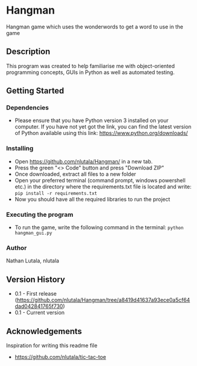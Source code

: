 # Hangman
Hangman game which uses the wonderwords to get a word to use in the game

## Description
This program was created to help familiarise me with object-oriented programming concepts, GUIs in Python as well as automated testing.

## Getting Started
### Dependencies
* Please ensure that you have Python version 3 installed on your computer. If you have not yet got the link, you can find the latest version of Python available using this link: https://www.python.org/downloads/

### Installing
* Open https://github.com/nlutala/Hangman/ in a new tab.
* Press the green "<> Code" button and press "Download ZIP"
* Once downloaded, extract all files to a new folder
* Open your preferred terminal (command prompt, windows powershell etc.) in the directory where the requirements.txt file is located and write: ``` pip install -r requirements.txt ```
* Now you should have all the required libraries to run the project

### Executing the program
* To run the game, write the following command in the terminal: ``` python hangman_gui.py ```

### Author
Nathan Lutala, nlutala

## Version History
* 0.1 - First release (https://github.com/nlutala/Hangman/tree/a8419d41637a93ece0a5cf64dad042841765f730)
* 0.1 - Current version

## Acknowledgements
Inspiration for writing this readme file
* https://github.com/nlutala/tic-tac-toe
